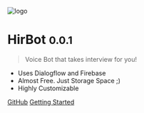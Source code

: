 ![logo](https://cdn.iconscout.com/icon/premium/png-256-thumb/hiring-employee-2034807-1715112.png)

# HirBot <small>0.0.1</small>

> Voice Bot that takes interview for you!

- Uses Dialogflow and Firebase
- Almost Free. Just Storage Space ;)
- Highly Customizable 

[GitHub](https://github.com/docsifyjs/docsify/)
[Getting Started](#docsify)

